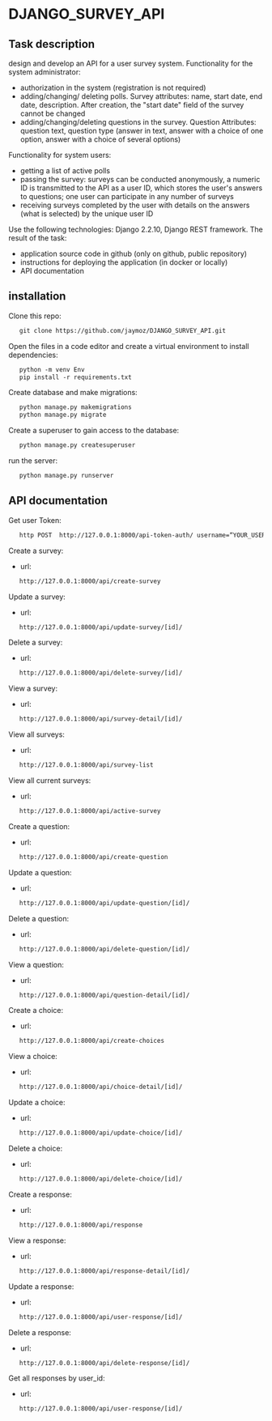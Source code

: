 # DJANGO_SURVEY_API
## Task description
design and develop an API for a user survey system.
Functionality for the system administrator:

- authorization in the system (registration is not required)
- adding/changing/ deleting polls. Survey attributes: name, start date, end date, description. After creation, the "start date" field of the survey cannot be changed
- adding/changing/deleting questions in the survey. Question Attributes: question text, question type (answer in text, answer with a choice of one option, answer with a choice of several options)

Functionality for system users:
- getting a list of active polls
- passing the survey: surveys can be conducted anonymously, a numeric ID is transmitted to the API as a user ID, which stores the user's answers to questions; one user can participate in any number of surveys
- receiving surveys completed by the user with details on the answers (what is selected) by the unique user ID

Use the following technologies: Django 2.2.10, Django REST framework.
The result of the task:
- application source code in github (only on github, public repository)
-  instructions for deploying the application (in docker or locally)
-  API documentation

## installation
Clone this repo:
```html
   git clone https://github.com/jaymoz/DJANGO_SURVEY_API.git
```
Open the files in a code editor and create a virtual environment to install dependencies:
```html
   python -m venv Env
   pip install -r requirements.txt 
```
Create database and make migrations:
```html
   python manage.py makemigrations
   python manage.py migrate
```
Create a superuser to gain access to the database:
```html
   python manage.py createsuperuser
```
run the server:
```html
   python manage.py runserver
```

## API documentation
Get user Token:
```html
   http POST  http://127.0.0.1:8000/api-token-auth/ username=“YOUR_USERNAME" password=“YOUR_PASSWORD”
```
Create a survey:
- url: 
``` html
   http://127.0.0.1:8000/api/create-survey
  ```
Update a survey:
- url: 
``` html
   http://127.0.0.1:8000/api/update-survey/[id]/
  ```
Delete a survey:
- url: 
``` html
   http://127.0.0.1:8000/api/delete-survey/[id]/
  ```
View a survey:
- url: 
``` html
   http://127.0.0.1:8000/api/survey-detail/[id]/
  ```
View all surveys:
- url: 
``` html
   http://127.0.0.1:8000/api/survey-list
  ```
View all current surveys:
- url: 
``` html
   http://127.0.0.1:8000/api/active-survey
  ```
Create a question:
- url: 
``` html
   http://127.0.0.1:8000/api/create-question
  ```
Update a question:
- url: 
``` html
   http://127.0.0.1:8000/api/update-question/[id]/
  ```
Delete a question:
- url: 
``` html
   http://127.0.0.1:8000/api/delete-question/[id]/
  ```
View a question:
- url: 
``` html
   http://127.0.0.1:8000/api/question-detail/[id]/
  ```
Create a choice:
- url: 
``` html
   http://127.0.0.1:8000/api/create-choices
  ```
View a choice:
- url: 
``` html
   http://127.0.0.1:8000/api/choice-detail/[id]/
  ```
Update a choice:
- url: 
``` html
   http://127.0.0.1:8000/api/update-choice/[id]/
  ```
Delete a choice:
- url: 
``` html
   http://127.0.0.1:8000/api/delete-choice/[id]/
  ```
Create a response:
- url: 
``` html
   http://127.0.0.1:8000/api/response
  ```
View a response:
- url: 
``` html
   http://127.0.0.1:8000/api/response-detail/[id]/
  ```

Update a response:
- url: 
``` html
   http://127.0.0.1:8000/api/user-response/[id]/
  ```
Delete a response:
- url: 
``` html
   http://127.0.0.1:8000/api/delete-response/[id]/
  ```
Get all responses by user_id:
- url: 
``` html
   http://127.0.0.1:8000/api/user-response/[id]/
  ```
